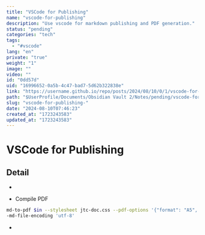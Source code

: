 ```yaml
---
title: "VSCode for Publishing"
name: "vscode-for-publishing"
description: "Use vscode for markdown publishing and PDF generation."
status: "pending"
categories: "tech"
tags: 
  - "#vscode"
lang: "en"
private: "true"
weight: "1"
image: ""
video: ""
id: "0dd57d"
uid: "16996652-0a5b-4c47-bad7-5d62b322838e"
link: "https://username.github.io/repo/posts/2024/08/10/0/1/vscode-for-publishing-"
path: "$UserProfile/Documents/Obsidian Vault 2/Notes/pending/vscode-for-publishing.md"
slug: "vscode-for-publishing-"
date: "2024-08-10T07:46:23"
created_at: "1723243583"
updated_at: "1723243583"
---
```


# VSCode for Publishing


## Detail
- 

- Compile PDF
```bash
md-to-pdf $in --stylesheet jtc-doc.css --pdf-options '{"format": "A5", "margin": "20mm", "printBackground": true }'  -
-md-file-encoding 'utf-8'
```

- 